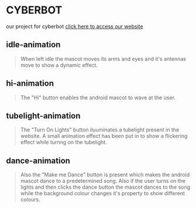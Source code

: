 # **CYBERBOT**
our project for cyberbot 
[click here to access our website](https://seekers-cyberbot4.netlify.app)

## **idle-animation**
> When left idle the mascot moves its arms and eyes and it's antennas move to show a dynamic effect.

## **hi-animation**
> The "Hi" button enables the android mascot to wave at the user.

## **tubelight-animation**
> The "Turn On Lights" button iluuminates a tubelight present in the website. A small animation effect has been put in to show a flickering effect while turnng on the tubelight.

## **dance-animation**
> Also the "Make me Dance" button is present which makes the android mascot dance to a predetermined song.
Also if the user turns on the lights and then clicks the dance button the mascot dances to the song while the background colour changes it's property to show different colours.
